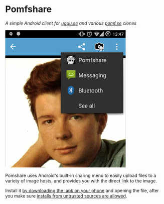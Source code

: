 # Pomfshare
*A simple Android client for [uguu.se](https://uguu.se) and various [pomf.se](http://pomf.se) clones*

![Example screenshot](https://raw.githubusercontent.com/Nyubis/Pomfshare/master/screenshot.png)

Pomshare uses Android's built-in sharing menu to easily upload files to a variety of image hosts, and provides you with the direct link to the image.

Install it [by downloading the .apk on your phone](https://github.com/Nyubis/Pomfshare/releases) and opening the file, after you make sure [installs from untrusted sources are allowed](http://www.tomsguide.com/faq/id-2326514/download-install-android-apps-unidentified-developer.html).
